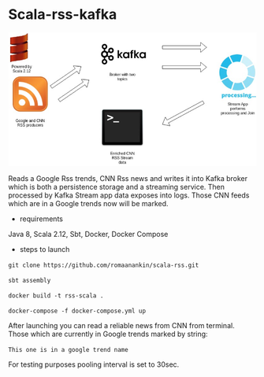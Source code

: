 # Scala-rss-kafka


![alt text](src/main/resources/myImage.jpg)


Reads a Google Rss trends, CNN Rss news and writes 
it into Kafka broker which is both a persistence storage and a streaming service. Then processed by
Kafka Stream app data exposes into logs. Those CNN feeds which are in a Google trends now will be marked.

- requirements 

Java 8, Scala 2.12, Sbt, Docker, Docker Compose

- steps to launch

`git clone https://github.com/romaanankin/scala-rss.git`

`sbt assembly` 

`docker build -t rss-scala . `

`docker-compose -f docker-compose.yml up`

After launching you can read a reliable news from CNN
from terminal. Those which are currently in Google trends marked by string:

`This one is in a google trend name`

For testing purposes pooling interval is set to 30sec.